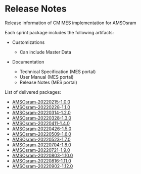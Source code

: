 ﻿# Release Notes

Release information of CM MES implementation for AMSOsram

Each sprint package includes the following artifacts:

- Customizations
  - Can include Master Data

- Documentation
  - Technical Specification (MES portal)
  - User Manual (MES portal)
  - Release Notes (MES portal)

List of delivered packages:
* [AMSOsram-20220215-1.0.0](/AMSOsram/releasenotes>AMSOsram-20220215-1_0_0)
* [AMSOsram-20220228-1.1.0](/AMSOsram/releasenotes>AMSOsram-20220228-1_1_0)
* [AMSOsram-20220314-1.2.0](/AMSOsram/releasenotes>AMSOsram-20220314-1.2.0)
* [AMSOsram-20220328-1.3.0](/AMSOsram/releasenotes>AMSOsram-20220328-1.3.0)
* [AMSOsram-20220411-1.4.0](/AMSOsram/releasenotes>AMSOsram-20220411-1.4.0)
* [AMSOsram-20220426-1.5.0](/AMSOsram/releasenotes>AMSOsram-20220426-1.5.0)
* [AMSOsram-20220509-1.6.0](/AMSOsram/releasenotes>AMSOsram-20220509-1.6.0)
* [AMSOsram-20220523-1.7.0](/AMSOsram/releasenotes>AMSOsram-20220523-1.7.0)
* [AMSOsram-20220704-1.8.0](/AMSOsram/releasenotes>AMSOsram-20220704-1.8.0)
* [AMSOsram-20220721-1.9.0](/AMSOsram/releasenotes>AMSOsram-20220721-1.9.0)
* [AMSOsram-20220803-1.10.0](/AMSOsram/releasenotes>AMSOsram-20220803-1.10.0)
* [AMSOsram-20220816-1.11.0](/AMSOsram/releasenotes>AMSOsram-20220816-1.11.0)
* [AMSOsram-20220902-1.12.0](/AMSOsram/releasenotes>AMSOsram-20220902-1.12.0)


